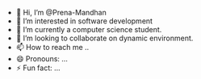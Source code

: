 - 👋 Hi, I’m @Prena-Mandhan
- 👀 I’m interested in software development
- 🌱 I’m currently a computer science student.
- 💞️ I’m looking to collaborate on dynamic environment.
- 📫 How to reach me ..
- 😄 Pronouns: ...
- ⚡ Fun fact: ...

<!---
Prena-Mandhan/Prena-Mandhan is a ✨ special ✨ repository because its `README.md` (this file) appears on your GitHub profile.
You can click the Preview link to take a look at your changes.
--->
